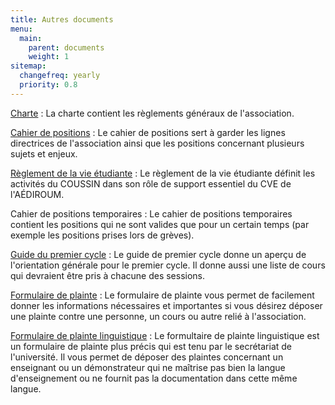 ```yaml
---
title: Autres documents
menu:
  main:
    parent: documents
    weight: 1
sitemap:
  changefreq: yearly
  priority: 0.8
---
```


[Charte](charte.pdf)
: La charte contient les règlements généraux de l'association.

[Cahier de positions](positions.pdf)
: Le cahier de positions sert à garder les lignes directrices de l'association ainsi que les positions concernant plusieurs sujets et enjeux.

[Règlement de la vie étudiante](coussin.pdf)
: Le règlement de la vie étudiante définit les activités du COUSSIN dans son rôle de support essentiel du CVE de l'AÉDIROUM.

Cahier de positions temporaires
: Le cahier de positions temporaires contient les positions qui ne sont valides que pour un certain temps (par exemple les positions prises lors de grèves).

[Guide du premier cycle](//diro.umontreal.ca/fileadmin/Documents/FAS/Informatique/Documents/1-Programmes-cours/1-cycle/guide1cy2015.pdf)
: Le guide de premier cycle donne un aperçu de l'orientation générale pour le premier cycle.
Il donne aussi une liste de cours qui devraient être pris à chacune des sessions.

[Formulaire de plainte](plainte.pdf)
: Le formulaire de plainte vous permet de facilement donner les informations nécessaires et importantes si vous désirez déposer une plainte contre une personne, un cours ou autre relié à l'association.

[Formulaire de plainte linguistique](//secretariatgeneral.umontreal.ca/fileadmin/user_upload/secretariat/doc_officiels/reglements/administration/adm10-34_formulaire-linguistique.pdf)
: Le formultaire de plainte linguistique est un formulaire de plainte plus précis qui est tenu par le secrétariat de l'université.
Il vous permet de déposer des plaintes concernant un enseignant ou un démonstrateur qui ne maîtrise pas bien la langue d'enseignement ou ne fournit pas la documentation dans cette même langue.
